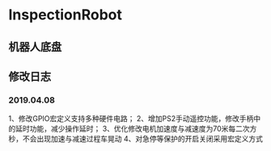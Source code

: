 # InspectionRobot
## 机器人底盘
## 修改日志
### 2019.04.08
1、修改GPIO宏定义支持多种硬件电路；
2、增加PS2手动遥控功能，修改手柄中的延时功能，减少操作延时；
3、优化修改电机加速度与减速度为70米每二次方秒，不会出现加速与减速过程车晃动
4、对急停等保护的开启关闭采用宏定义方式
